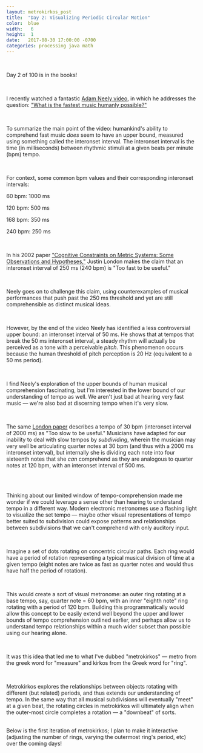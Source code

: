 ```yaml
---
layout: metrokirkos_post
title:  "Day 2: Visualizing Periodic Circular Motion"
color:  blue
width:   6
height:  1
date:   2017-08-30 17:00:00 -0700
categories: processing java math
---
```


<br>

Day 2 of 100 is in the books!

<br>

I recently watched a fantastic [Adam Neely video](https://youtu.be/h3kqBX1j7f8), in which he addresses the
  question: ["What is the fastest music humanly possible?"](https://youtu.be/h3kqBX1j7f8)

<br>

To summarize the main point of the video: humankind's ability to comprehend fast music
  _does_ seem to have an upper bound, measured using something called the interonset interval.
  The interonset interval is the time (in milliseconds) between rhythmic stimuli at a given beats per minute (bpm) tempo.

<br>

For context, some common bpm values and their corresponding interonset intervals:

60 bpm: 1000 ms

120 bpm: 500 ms

168 bpm: 350 ms

240 bpm: 250 ms

<br>

In his 2002 paper ["Cognitive Constraints on Metric Systems: Some Observations and Hypotheses,"](https://www.researchgate.net/publication/249979646_Cognitive_Constraints_on_Metric_Systems_Some_Observations_and_Hypotheses) Justin London makes the claim that an interonset interval of 250 ms (240 bpm) is "Too fast to be useful."

<br>

Neely goes on to challenge this claim, using counterexamples of musical performances that push past
  the 250 ms threshold and yet are still comprehensible as distinct musical ideas.

<br>

However, by the end of the video Neely has identified a less controversial upper bound: an interonset interval of 50 ms.
  He shows that at tempos that break the 50 ms interonset interval, a steady rhythm will actually be perceived as a tone with a perceivable _pitch_. This phenomenon occurs because the human threshold of pitch perception is 20 Hz (equivalent to a 50 ms period).

<br>  

I find Neely's exploration of the upper bounds of human musical comprehension fascinating,
  but I'm interested in the lower bound of our understanding of tempo as well. We aren't just bad at hearing
  very fast music — we're also bad at discerning tempo when it's very slow.

<br>

The same [London paper](https://www.researchgate.net/publication/249979646_Cognitive_Constraints_on_Metric_Systems_Some_Observations_and_Hypotheses) describes a tempo of 30 bpm (interonset interval of 2000 ms) as "Too slow to be useful."
Musicians have adapted for our inability to deal with slow tempos by _subdividing_, wherein
  the musician may very well be articulating quarter notes at 30 bpm (and thus with a 2000 ms interonset interval),
  but internally she is dividing each note into four sixteenth notes that she _can_ comprehend as they are analogous to quarter notes at 120 bpm, with an interonset interval of 500 ms.

<br> <br>

Thinking about our limited window of tempo-comprehension made me wonder if we could
  leverage a sense other than hearing to understand tempo in a different way. Modern electronic metronomes
  use a flashing light to visualize the set tempo — maybe other visual representations of tempo better suited to
  subdivision could expose patterns and relationships between subdivisions that we can't comprehend with only auditory input.

<br>

Imagine a set of dots rotating on concentric circular paths. Each ring would have a period of rotation representing a typical
  musical division of time at a given tempo (eight notes are twice as fast as quarter notes and would thus have half the
  period of rotation).

<br>

This would create a sort of visual metronome: an outer ring rotating at a base tempo, say, quarter note = 60 bpm, with an inner "eighth note" ring rotating with a period of 120 bpm. Building this programmatically would allow this concept to be easily extend well beyond the upper and lower bounds of tempo comprehension outlined earlier, and perhaps allow us to understand tempo relationships within a much wider subset than possible using our hearing alone.

<br>

It was this idea that led me to what I've dubbed "metrokirkos" — metro from the greek word for "measure" and kirkos from the Greek word for "ring".

<br>

Metrokirkos explores the relationships between objects rotating with different (but related) periods, and thus extends our
understanding of tempo. In the same way that all musical subdivisions will eventually "meet" at a given beat, the rotating circles in metrokirkos will ultimately align when the outer-most circle completes a rotation — a "downbeat" of sorts.

<br>
Below is the first iteration of metrokirkos; I plan to make it interactive (adjusting the number of rings, varying the outermost ring's period, etc) over the coming days!

<br>
<br>
<canvas data-processing-sources="../../../../../../metrokirkos/metrokirkos.pde"></canvas>
